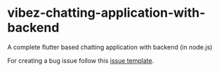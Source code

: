 # vibez-chatting-application-with-backend
A complete flutter based chatting application with backend (in node.js)

For creating a bug issue follow this [issue template](https://github.com/Shetty073/vibez-chatting-application-with-backend/blob/master/.github/ISSUE_TEMPLATE/bug_report.md).
